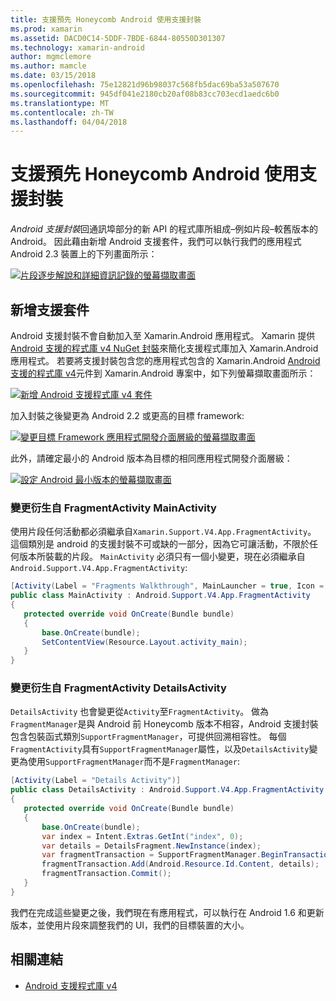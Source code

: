 ```yaml
---
title: 支援預先 Honeycomb Android 使用支援封裝
ms.prod: xamarin
ms.assetid: DACD0C14-5DDF-7BDE-6844-80550D301307
ms.technology: xamarin-android
author: mgmclemore
ms.author: mamcle
ms.date: 03/15/2018
ms.openlocfilehash: 75e12821d96b98037c568fb5dac69ba53a507670
ms.sourcegitcommit: 945df041e2180cb20af08b83cc703ecd1aedc6b0
ms.translationtype: MT
ms.contentlocale: zh-TW
ms.lasthandoff: 04/04/2018
---
```

# <a name="supporting-pre-honeycomb-android-using-support-packages"></a>支援預先 Honeycomb Android 使用支援封裝

*Android 支援封裝*回通訊埠部分的新 API 的程式庫所組成&ndash;例如片段&ndash;較舊版本的 Android。 因此藉由新增 Android 支援套件，我們可以執行我們的應用程式 Android 2.3 裝置上的下列畫面所示：

[![片段逐步解說和詳細資訊記錄的螢幕擷取畫面](supporting-pre-honeycomb-images/01-sml.png)](supporting-pre-honeycomb-images/01.png#lightbox)

## <a name="adding-the-support-package"></a>新增支援套件

Android 支援封裝不會自動加入至 Xamarin.Android 應用程式。 Xamarin 提供[Android 支援的程式庫 v4 NuGet 封裝](https://www.nuget.org/packages/Xamarin.Android.Support.v4/)來簡化支援程式庫加入 Xamarin.Android 應用程式。
若要將支援封裝包含您的應用程式包含的 Xamarin.Android [Android 支援的程式庫 v4](https://www.nuget.org/packages/Xamarin.Android.Support.v4/)元件到 Xamarin.Android 專案中，如下列螢幕擷取畫面所示：

[![新增 Android 支援程式庫 v4 套件](supporting-pre-honeycomb-images/02-sml.png)](supporting-pre-honeycomb-images/02.png#lightbox)

加入封裝之後變更為 Android 2.2 或更高的目標 framework:

[![變更目標 Framework 應用程式開發介面層級的螢幕擷取畫面](supporting-pre-honeycomb-images/03-sml.png)](supporting-pre-honeycomb-images/03.png#lightbox)

此外，請確定最小的 Android 版本為目標的相同應用程式開發介面層級：

[![設定 Android 最小版本的螢幕擷取畫面](supporting-pre-honeycomb-images/04-sml.png)](supporting-pre-honeycomb-images/04.png#lightbox)

### <a name="change-mainactivity-to-derive-from-fragmentactivity"></a>變更衍生自 FragmentActivity MainActivity

使用片段任何活動都必須繼承自`Xamarin.Support.V4.App.FragmentActivity`。 這個類別是 android 的支援封裝不可或缺的一部分，因為它可讓活動，不限於任何版本所裝載的片段。 `MainActivity` 必須只有一個小變更，現在必須繼承自`Android.Support.V4.App.FragmentActivity`:

```csharp
[Activity(Label = "Fragments Walkthrough", MainLauncher = true, Icon = "@drawable/launcher")]
public class MainActivity : Android.Support.V4.App.FragmentActivity
{
   protected override void OnCreate(Bundle bundle)
   {
       base.OnCreate(bundle);
       SetContentView(Resource.Layout.activity_main);
   }
}
```


### <a name="change-detailsactivity-to-derive-from-fragmentactivity"></a>變更衍生自 FragmentActivity DetailsActivity

`DetailsActivity` 也會變更從`Activity`至`FragmentActivity`。 做為`FragmentManager`是與 Android 前 Honeycomb 版本不相容，Android 支援封裝包含包裝函式類別`SupportFragmentManager`，可提供回溯相容性。 每個`FragmentActivity`具有`SupportFragmentManager`屬性，以及`DetailsActivity`變更為使用`SupportFragmentManager`而不是`FragmentManager`:

```csharp
[Activity(Label = "Details Activity")]
public class DetailsActivity : Android.Support.V4.App.FragmentActivity
{
   protected override void OnCreate(Bundle bundle)
   {
       base.OnCreate(bundle);
       var index = Intent.Extras.GetInt("index", 0);
       var details = DetailsFragment.NewInstance(index);
       var fragmentTransaction = SupportFragmentManager.BeginTransaction(); // Notice the change from FragmentManager to SupportFragmentManager
       fragmentTransaction.Add(Android.Resource.Id.Content, details);
       fragmentTransaction.Commit();
   }
}
```

我們在完成這些變更之後，我們現在有應用程式，可以執行在 Android 1.6 和更新版本，並使用片段來調整我們的 UI，我們的目標裝置的大小。


## <a name="related-links"></a>相關連結

- [Android 支援程式庫 v4](https://www.nuget.org/packages/Xamarin.Android.Support.v4)

